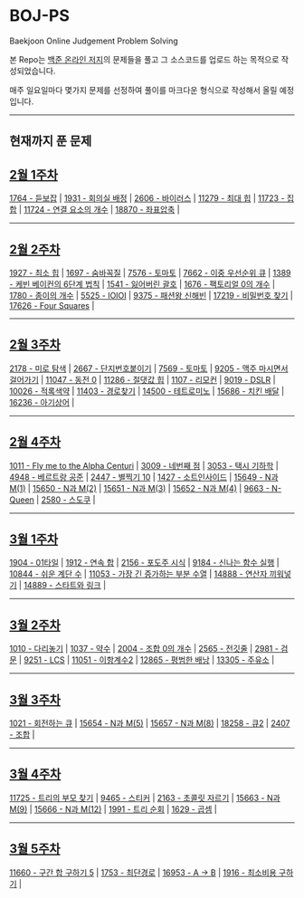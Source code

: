 # BOJ-PS
Baekjoon Online Judgement Problem Solving

본 Repo는 [백준 온라인 저지](https://acmcicpc.net, "Baekjoon Online Judge로 이동")의 문제들을 풀고 그 소스코드를 업로드 하는 목적으로 작성되었습니다.

매주 일요일마다 몇가지 문제를 선정하여 풀이를 마크다운 형식으로 작성해서 올릴 예정입니다.

---
## 현재까지 푼 문제

## [2월 1주차](https://github.com/Junhyung-Choi/BOJ-PS/blob/master/Feb/week_1/Feb1.md "2월 1주차")

[1764 - 듣보잡](https://github.com/Junhyung-Choi/BOJ-PS/blob/master/Feb/week_1/1764.py "1764 - 듣보잡") | 
[1931 - 회의실 배정](https://github.com/Junhyung-Choi/BOJ-PS/blob/master/Feb/week_1/1931.py "1931 - 회의실 배정") | 
[2606 - 바이러스](https://github.com/Junhyung-Choi/BOJ-PS/blob/master/Feb/week_1/2606.py "2606 - 바이러스") | 
[11279 - 최대 힙](https://github.com/Junhyung-Choi/BOJ-PS/blob/master/Feb/week_1/11279.py "11279 - 최대 힙") | 
[11723 - 집합](https://github.com/Junhyung-Choi/BOJ-PS/blob/master/Feb/week_1/11723.py "11723 - 집합") | 
[11724 - 연결 요소의 개수](https://github.com/Junhyung-Choi/BOJ-PS/blob/master/Feb/week_1/11724.py "11724 - 연결 요소의 개수") | 
[18870 - 좌표압축](https://github.com/Junhyung-Choi/BOJ-PS/blob/master/Feb/week_1/18870.py "18870 - 좌표압축") | 

---
## [2월 2주차](https://github.com/Junhyung-Choi/BOJ-PS/blob/master/Feb/week_2/Feb2.md "2월 2주차")

[1927 - 최소 힙](https://github.com/Junhyung-Choi/BOJ-PS/blob/master/Feb/week_2/1927.py "1927 - 최소 힙") | 
[1697 - 숨바꼭질](https://github.com/Junhyung-Choi/BOJ-PS/blob/master/Feb/week_2/1697.py "1697 - 숨바꼭질") | 
[7576 - 토마토](https://github.com/Junhyung-Choi/BOJ-PS/blob/master/Feb/week_2/7576.py "7576 - 토마토") | 
[7662 - 이중 우선순위 큐](https://github.com/Junhyung-Choi/BOJ-PS/blob/master/Feb/week_2/7662.py "7662 - 이중 우선순위 큐") | 
[1389 - 케빈 베이컨의 6단계 법칙](https://github.com/Junhyung-Choi/BOJ-PS/blob/master/Feb/week_2/1389.py "1389 - 케빈 베이컨의 6단계 법칙") | 
[1541 - 잃어버린 괄호](https://github.com/Junhyung-Choi/BOJ-PS/blob/master/Feb/week_2/1541.py "1541 - 잃어버린 괄호") | 
[1676 - 팩토리얼 0의 개수](https://github.com/Junhyung-Choi/BOJ-PS/blob/master/Feb/week_2/1676.py "1676 - 팩토리얼 0의 개수") | 
[1780 - 종이의 개수](https://github.com/Junhyung-Choi/BOJ-PS/blob/master/Feb/week_2/1780.py "1780 - 종이의 개수") | 
[5525 - IOIOI](https://github.com/Junhyung-Choi/BOJ-PS/blob/master/Feb/week_2/5525.py "5525 - IOIOI") | 
[9375 - 패션왕 신해빈](https://github.com/Junhyung-Choi/BOJ-PS/blob/master/Feb/week_2/9375.py "9375 - 패션왕 신해빈") | 
[17219 - 비밀번호 찾기](https://github.com/Junhyung-Choi/BOJ-PS/blob/master/Feb/week_2/17219.py "17219 - 비밀번호 찾기") | 
[17626 - Four Squares](https://github.com/Junhyung-Choi/BOJ-PS/blob/master/Feb/week_2/17626.py "17626 - Four Squares") |

---
## [2월 3주차](https://github.com/Junhyung-Choi/BOJ-PS/blob/master/Feb/week_3/Feb3.md "2월 3주차")

[2178 - 미로 탐색](https://github.com/Junhyung-Choi/BOJ-PS/blob/master/Feb/week_3/2178.py "2178 - 미로 탐색") | 
[2667 - 단지번호붙이기](https://github.com/Junhyung-Choi/BOJ-PS/blob/master/Feb/week_3/2667.py "2667 - 단지번호붙이기") | 
[7569 - 토마토](https://github.com/Junhyung-Choi/BOJ-PS/blob/master/Feb/week_3/7569.py "7569 - 토마토") | 
[9205 - 맥주 마시면서 걸어가기](https://github.com/Junhyung-Choi/BOJ-PS/blob/master/Feb/week_3/9205.py "9205 - 맥주 마시면서 걸어가기") | 
[11047 - 동전 0](https://github.com/Junhyung-Choi/BOJ-PS/blob/master/Feb/week_3/11047.py "11047 - 동전 0") | 
[11286 - 절댓값 힙](https://github.com/Junhyung-Choi/BOJ-PS/blob/master/Feb/week_3/11286.py "11286 - 절댓값 힙") | 
[1107 - 리모컨](https://github.com/Junhyung-Choi/BOJ-PS/blob/master/Feb/week_3/1107.py "1107 - 리모컨") | 
[9019 - DSLR](https://github.com/Junhyung-Choi/BOJ-PS/blob/master/Feb/week_3/9019.py "9019 - DSLR") | 
[10026 - 적록색약](https://github.com/Junhyung-Choi/BOJ-PS/blob/master/Feb/week_3/10026.py "100`26 - 적록색약") | 
[11403 - 경로찾기](https://github.com/Junhyung-Choi/BOJ-PS/blob/master/Feb/week_3/11403.py "11403 - 경로찾기") | 
[14500 - 테트로미노](https://github.com/Junhyung-Choi/BOJ-PS/blob/master/Feb/week_3/14500.py "14500 - 테트로미노") | 
[15686 - 치킨 배달](https://github.com/Junhyung-Choi/BOJ-PS/blob/master/Feb/week_3/15686.py "15686 - 치킨 배달") | 
[16236 - 아기상어](https://github.com/Junhyung-Choi/BOJ-PS/blob/master/Feb/week_3/16236.py "16236 - 아기상어") | 

---
## [2월 4주차](https://github.com/Junhyung-Choi/BOJ-PS/blob/master/Feb/week_4/Feb4.md "2월 4주차")

[1011 - Fly me to the Alpha Centuri](https://github.com/Junhyung-Choi/BOJ-PS/blob/master/Feb/week_4/1011.py "1011 - Fly me to the Alpha Centuri") | 
[3009 - 네번째 점](https://github.com/Junhyung-Choi/BOJ-PS/blob/master/Feb/week_4/3009.py "3009 - 네번째 점") | 
[3053 - 택시 기하학](https://github.com/Junhyung-Choi/BOJ-PS/blob/master/Feb/week_4/3053.py "3053 - 택시 기하학") | 
[4948 - 베르트랑 공준](https://github.com/Junhyung-Choi/BOJ-PS/blob/master/Feb/week_4/4948.py "4948 - 베르트랑 공준") | 
[2447 - 별찍기 10](https://github.com/Junhyung-Choi/BOJ-PS/blob/master/Feb/week_4/2447.py "2447 - 별찍기 10") | 
[1427 - 소트인사이드](https://github.com/Junhyung-Choi/BOJ-PS/blob/master/Feb/week_4/1427.py "1427 - 소트인사이드") | 
[15649 - N과 M(1)](https://github.com/Junhyung-Choi/BOJ-PS/blob/master/Feb/week_4/15649.py "15649 - N과 M(1)") | 
[15650 - N과 M(2)](https://github.com/Junhyung-Choi/BOJ-PS/blob/master/Feb/week_4/15650.py "15650 - N과 M(2)") | 
[15651 - N과 M(3)](https://github.com/Junhyung-Choi/BOJ-PS/blob/master/Feb/week_4/15651.py "15651 - N과 M(3)") | 
[15652 - N과 M(4)](https://github.com/Junhyung-Choi/BOJ-PS/blob/master/Feb/week_4/15652.py "15652 - N과 M(4)") | 
[9663 - N-Queen](https://github.com/Junhyung-Choi/BOJ-PS/blob/master/Feb/week_4/9663.py "9663 - N-Queen") | 
[2580 - 스도쿠](https://github.com/Junhyung-Choi/BOJ-PS/blob/master/Feb/week_4/2580.py "2580 - 스도쿠") | 

---
## [3월 1주차](https://github.com/Junhyung-Choi/BOJ-PS/blob/master/Mar/week_1/Mar1.md "3월 1주차")

[1904 - 01타일](https://github.com/Junhyung-Choi/BOJ-PS/blob/master/Mar/week_1/1904.py "1904 - 01타일") | 
[1912 - 연속 합](https://github.com/Junhyung-Choi/BOJ-PS/blob/master/Mar/week_1/1912.py "1912 - 연속 합") | 
[2156 - 포도주 시식](https://github.com/Junhyung-Choi/BOJ-PS/blob/master/Mar/week_1/2156.py "2156 - 포도주 시식") | 
[9184 - 신나는 함수 실행](https://github.com/Junhyung-Choi/BOJ-PS/blob/master/Mar/week_1/9184.py "9184 - 신나는 함수 실행") | 
[10844 - 쉬운 계단 수](https://github.com/Junhyung-Choi/BOJ-PS/blob/master/Mar/week_1/10844.py "10844 - 쉬운 계단 수") | 
[11053 - 가장 긴 증가하는 부분 수열](https://github.com/Junhyung-Choi/BOJ-PS/blob/master/Mar/week_1/11053.py "11053 - 가장 긴 증가하는 부분 수열") | 
[14888 - 연산자 끼워넣기](https://github.com/Junhyung-Choi/BOJ-PS/blob/master/Mar/week_1/14888.py "14888 - 연산자 끼워넣기") | 
[14889 - 스타트와 링크](https://github.com/Junhyung-Choi/BOJ-PS/blob/master/Mar/week_1/14889.py "14889 - 스타트와 링크") | 

---
## [3월 2주차](https://github.com/Junhyung-Choi/BOJ-PS/blob/master/Mar/week_2/Mar2.md "3월 2주차")

[1010 - 다리놓기](https://github.com/Junhyung-Choi/BOJ-PS/blob/master/Mar/week_2/1010.py "1010 - 다리놓기") | 
[1037 - 약수](https://github.com/Junhyung-Choi/BOJ-PS/blob/master/Mar/week_2/1037.py "1037 - 약수") | 
[2004 - 조합 0의 개수](https://github.com/Junhyung-Choi/BOJ-PS/blob/master/Mar/week_2/2004.py "2004 - 조합 0의 개수") | 
[2565 - 전깃줄](https://github.com/Junhyung-Choi/BOJ-PS/blob/master/Mar/week_2/2565.py "2565 - 전깃줄") | 
[2981 - 검문](https://github.com/Junhyung-Choi/BOJ-PS/blob/master/Mar/week_2/2981.py "2981 - 검문") | 
[9251 - LCS](https://github.com/Junhyung-Choi/BOJ-PS/blob/master/Mar/week_2/9251.py "9251 - LCS") | 
[11051 - 이항계수2](https://github.com/Junhyung-Choi/BOJ-PS/blob/master/Mar/week_2/11051.py "11051 - 이항계수2") | 
[12865 - 평범한 배낭](https://github.com/Junhyung-Choi/BOJ-PS/blob/master/Mar/week_2/12865.py "12865 - 평범한 배낭") | 
[13305 - 주유소](https://github.com/Junhyung-Choi/BOJ-PS/blob/master/Mar/week_2/13305.py "13305 - 주유소") | 

---
## [3월 3주차](https://github.com/Junhyung-Choi/BOJ-PS/blob/master/Mar/week_3/Mar3.md  "3월 3주차")

[1021 - 회전하는 큐](https://github.com/Junhyung-Choi/BOJ-PS/blob/master/Mar/week_3/1021.py "1021 - 회전하는 큐") | 
[15654 - N과 M(5)](https://github.com/Junhyung-Choi/BOJ-PS/blob/master/Mar/week_3/15654.py "15654 - N과 M(5)") | 
[15657 - N과 M(8)](https://github.com/Junhyung-Choi/BOJ-PS/blob/master/Mar/week_3/15657.py "15657 - N과 M(8)") | 
[18258 - 큐2](https://github.com/Junhyung-Choi/BOJ-PS/blob/master/Mar/week_3/18258.py "18258 - 큐2") | 
[2407 - 조합](https://github.com/Junhyung-Choi/BOJ-PS/blob/master/Mar/week_3/2407.py "2407 - 조합") | 

---
## [3월 4주차](https://github.com/Junhyung-Choi/BOJ-PS/blob/master/Mar/week_4/Mar4.md  "3월 4주차")

[11725 - 트리의 부모 찾기](https://github.com/Junhyung-Choi/BOJ-PS/blob/master/Mar/week_4/11725.py "11725 - 트리의 부모 찾기") | 
[9465 - 스티커](https://github.com/Junhyung-Choi/BOJ-PS/blob/master/Mar/week_4/9465.py "9465 - 스티커") | 
[2163 - 초콜릿 자르기](https://github.com/Junhyung-Choi/BOJ-PS/blob/master/Mar/week_4/2163.py "2163 - 초콜릿 자르기") | 
[15663 - N과 M(9)](https://github.com/Junhyung-Choi/BOJ-PS/blob/master/Mar/week_4/15663.py "15663 - N과 M(9)") | 
[15666 - N과 M(12)](https://github.com/Junhyung-Choi/BOJ-PS/blob/master/Mar/week_4/15666.py "15666 - N과 M(12)") | 
[1991 - 트리 순회](https://github.com/Junhyung-Choi/BOJ-PS/blob/master/Mar/week_4/1991.py "1991 - 트리 순회") | 
[1629 - 곱셈](https://github.com/Junhyung-Choi/BOJ-PS/blob/master/Mar/week_4/1629.py "1629 - 곱셈") | 

---
## [3월 5주차](https://github.com/Junhyung-Choi/BOJ-PS/blob/master/Mar/week_5/Mar5.md  "3월 5주차")

[11660 - 구간 합 구하기 5](https://github.com/Junhyung-Choi/BOJ-PS/blob/master/Mar/week_5/11660.py "11660 - 구간 합 구하기 5") | 
[1753 - 최단경로](https://github.com/Junhyung-Choi/BOJ-PS/blob/master/Mar/week_5/1753.py "1753 - 최단경로") | 
[16953 - A -> B](https://github.com/Junhyung-Choi/BOJ-PS/blob/master/Mar/week_5/16953.py "16953 - A -> B") | 
[1916 - 최소비용 구하기](https://github.com/Junhyung-Choi/BOJ-PS/blob/master/Mar/week_5/1916.py "1916 - 최소비용 구하기") | 
